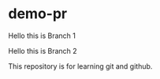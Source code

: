 # demo-pr

Hello this is Branch 1

Hello this is Branch 2

This repository is for learning git and github. 
